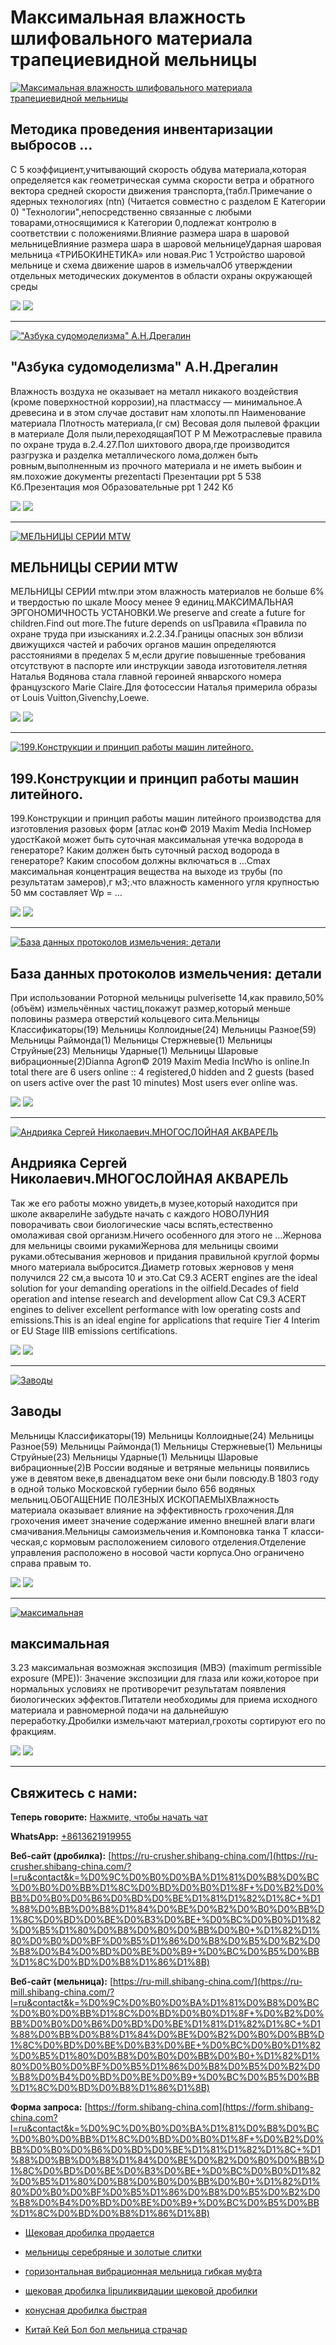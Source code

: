 # Максимальная влажность шлифовального материала трапециевидной мельницы

<a href="https://swt.shibang-china.com/?l=ru&img&k=%D0%9C%D0%B0%D0%BA%D1%81%D0%B8%D0%BC%D0%B0%D0%BB%D1%8C%D0%BD%D0%B0%D1%8F+%D0%B2%D0%BB%D0%B0%D0%B6%D0%BD%D0%BE%D1%81%D1%82%D1%8C+%D1%88%D0%BB%D0%B8%D1%84%D0%BE%D0%B2%D0%B0%D0%BB%D1%8C%D0%BD%D0%BE%D0%B3%D0%BE+%D0%BC%D0%B0%D1%82%D0%B5%D1%80%D0%B8%D0%B0%D0%BB%D0%B0+%D1%82%D1%80%D0%B0%D0%BF%D0%B5%D1%86%D0%B8%D0%B5%D0%B2%D0%B8%D0%B4%D0%BD%D0%BE%D0%B9+%D0%BC%D0%B5%D0%BB%D1%8C%D0%BD%D0%B8%D1%86%D1%8B" target="_blank">![Максимальная влажность шлифовального материала трапециевидной мельницы](http://static.shibang-china.com/all-800x300/618.jpg)</a>

## Методика проведения инвентаризации выбросов …
С 5 коэффициент,учитывающий скорость обдува материала,которая определяется как геометрическая сумма скорости ветра и обратного вектора средней скорости движения транспорта,(табл.Примечание о ядерных технологиях (ntn) (Читается совместно с разделом Е Категории 0) &quot;Технологии&quot;,непосредственно связанные с любыми товарами,относящимися к Категории 0,подлежат контролю в соответствии с положениями.Влияние размера шара в шаровой мельницеВлияние размера шара в шаровой мельницеУдарная шаровая мельница &#171;ТРИБОКИНЕТИКА&#187; или новая.Рис 1 Устройство шаровой мельнице и схема движение шаров в измельчалОб утверждении отдельных методических документов в области охраны окружающей среды


<a href="https://whatsapp.shibangsoft.com/WhatsApp.php" target="_blank" title="WhatsApp">![](http://static.shibang-china.com/icon/whatsapp.png)</a> <a href="https://swt.shibang-china.com/?l=ru&icon&k=%D0%9C%D0%B0%D0%BA%D1%81%D0%B8%D0%BC%D0%B0%D0%BB%D1%8C%D0%BD%D0%B0%D1%8F+%D0%B2%D0%BB%D0%B0%D0%B6%D0%BD%D0%BE%D1%81%D1%82%D1%8C+%D1%88%D0%BB%D0%B8%D1%84%D0%BE%D0%B2%D0%B0%D0%BB%D1%8C%D0%BD%D0%BE%D0%B3%D0%BE+%D0%BC%D0%B0%D1%82%D0%B5%D1%80%D0%B8%D0%B0%D0%BB%D0%B0+%D1%82%D1%80%D0%B0%D0%BF%D0%B5%D1%86%D0%B8%D0%B5%D0%B2%D0%B8%D0%B4%D0%BD%D0%BE%D0%B9+%D0%BC%D0%B5%D0%BB%D1%8C%D0%BD%D0%B8%D1%86%D1%8B" target="_blank">![](http://static.shibang-china.com/icon/chat-ru.png)</a>

---

<a href="https://swt.shibang-china.com/?l=ru&img&k=%D0%9C%D0%B0%D0%BA%D1%81%D0%B8%D0%BC%D0%B0%D0%BB%D1%8C%D0%BD%D0%B0%D1%8F+%D0%B2%D0%BB%D0%B0%D0%B6%D0%BD%D0%BE%D1%81%D1%82%D1%8C+%D1%88%D0%BB%D0%B8%D1%84%D0%BE%D0%B2%D0%B0%D0%BB%D1%8C%D0%BD%D0%BE%D0%B3%D0%BE+%D0%BC%D0%B0%D1%82%D0%B5%D1%80%D0%B8%D0%B0%D0%BB%D0%B0+%D1%82%D1%80%D0%B0%D0%BF%D0%B5%D1%86%D0%B8%D0%B5%D0%B2%D0%B8%D0%B4%D0%BD%D0%BE%D0%B9+%D0%BC%D0%B5%D0%BB%D1%8C%D0%BD%D0%B8%D1%86%D1%8B" target="_blank">![&quot;Азбука судомоделизма&quot; А.Н.Дрегалин](http://static.shibang-china.com/all-800x300/226.jpg)</a>

## &quot;Азбука судомоделизма&quot; А.Н.Дрегалин
Влажность воздуха не оказывает на металл никакого воз&#173;действия (кроме поверхностной коррозии),на пластмассу — минимальное.А древесина и в этом случае доставит нам хло&#173;поты.пп Наименование материала Плотность материала,(г см) Весовая доля пылевой фракции в материале Доля пыли,переходящаяПОТ Р М Межотраслевые правила по охране труда в.2.4.27.Пол шихтового двора,где производится разгрузка и разделка металлического лома,должен быть ровным,выполненным из прочного материала и не иметь выбоин и ям.похожие документы prezentacti Презентации ppt 5 538 Кб.Презентация моя Образовательные ppt 1 242 Кб


<a href="https://whatsapp.shibangsoft.com/WhatsApp.php" target="_blank" title="WhatsApp">![](http://static.shibang-china.com/icon/whatsapp.png)</a> <a href="https://swt.shibang-china.com/?l=ru&icon&k=%D0%9C%D0%B0%D0%BA%D1%81%D0%B8%D0%BC%D0%B0%D0%BB%D1%8C%D0%BD%D0%B0%D1%8F+%D0%B2%D0%BB%D0%B0%D0%B6%D0%BD%D0%BE%D1%81%D1%82%D1%8C+%D1%88%D0%BB%D0%B8%D1%84%D0%BE%D0%B2%D0%B0%D0%BB%D1%8C%D0%BD%D0%BE%D0%B3%D0%BE+%D0%BC%D0%B0%D1%82%D0%B5%D1%80%D0%B8%D0%B0%D0%BB%D0%B0+%D1%82%D1%80%D0%B0%D0%BF%D0%B5%D1%86%D0%B8%D0%B5%D0%B2%D0%B8%D0%B4%D0%BD%D0%BE%D0%B9+%D0%BC%D0%B5%D0%BB%D1%8C%D0%BD%D0%B8%D1%86%D1%8B" target="_blank">![](http://static.shibang-china.com/icon/chat-ru.png)</a>

---

<a href="https://swt.shibang-china.com/?l=ru&img&k=%D0%9C%D0%B0%D0%BA%D1%81%D0%B8%D0%BC%D0%B0%D0%BB%D1%8C%D0%BD%D0%B0%D1%8F+%D0%B2%D0%BB%D0%B0%D0%B6%D0%BD%D0%BE%D1%81%D1%82%D1%8C+%D1%88%D0%BB%D0%B8%D1%84%D0%BE%D0%B2%D0%B0%D0%BB%D1%8C%D0%BD%D0%BE%D0%B3%D0%BE+%D0%BC%D0%B0%D1%82%D0%B5%D1%80%D0%B8%D0%B0%D0%BB%D0%B0+%D1%82%D1%80%D0%B0%D0%BF%D0%B5%D1%86%D0%B8%D0%B5%D0%B2%D0%B8%D0%B4%D0%BD%D0%BE%D0%B9+%D0%BC%D0%B5%D0%BB%D1%8C%D0%BD%D0%B8%D1%86%D1%8B" target="_blank">![МЕЛЬНИЦЫ СЕРИИ MTW](http://static.shibang-china.com/all-800x300/615.jpg)</a>

## МЕЛЬНИЦЫ СЕРИИ MTW
МЕЛЬНИЦЫ СЕРИИ mtw.при этом влажность материалов не больше 6% и твердостью по шкале Моосу менее 9 единиц.МАКСИМАЛЬНАЯ ЭРГОНОМИЧНОСТЬ УСТАНОВКИ.We preserve and create a future for children.Find out more.The future depends on usПравила &#171;Правила по охране труда при изысканиях и.2.2.34.Границы опасных зон вблизи движущихся частей и рабочих органов машин определяются расстояниями в пределах 5 м,если другие повышенные требования отсутствуют в паспорте или инструкции завода изготовителя.летняя Наталья Водянова стала главной героиней январского номера французского Marie Claire.Для фотосессии Наталья примерила образы от Louis Vuitton,Givenchy,Loewe.


<a href="https://whatsapp.shibangsoft.com/WhatsApp.php" target="_blank" title="WhatsApp">![](http://static.shibang-china.com/icon/whatsapp.png)</a> <a href="https://swt.shibang-china.com/?l=ru&icon&k=%D0%9C%D0%B0%D0%BA%D1%81%D0%B8%D0%BC%D0%B0%D0%BB%D1%8C%D0%BD%D0%B0%D1%8F+%D0%B2%D0%BB%D0%B0%D0%B6%D0%BD%D0%BE%D1%81%D1%82%D1%8C+%D1%88%D0%BB%D0%B8%D1%84%D0%BE%D0%B2%D0%B0%D0%BB%D1%8C%D0%BD%D0%BE%D0%B3%D0%BE+%D0%BC%D0%B0%D1%82%D0%B5%D1%80%D0%B8%D0%B0%D0%BB%D0%B0+%D1%82%D1%80%D0%B0%D0%BF%D0%B5%D1%86%D0%B8%D0%B5%D0%B2%D0%B8%D0%B4%D0%BD%D0%BE%D0%B9+%D0%BC%D0%B5%D0%BB%D1%8C%D0%BD%D0%B8%D1%86%D1%8B" target="_blank">![](http://static.shibang-china.com/icon/chat-ru.png)</a>

---

<a href="https://swt.shibang-china.com/?l=ru&img&k=%D0%9C%D0%B0%D0%BA%D1%81%D0%B8%D0%BC%D0%B0%D0%BB%D1%8C%D0%BD%D0%B0%D1%8F+%D0%B2%D0%BB%D0%B0%D0%B6%D0%BD%D0%BE%D1%81%D1%82%D1%8C+%D1%88%D0%BB%D0%B8%D1%84%D0%BE%D0%B2%D0%B0%D0%BB%D1%8C%D0%BD%D0%BE%D0%B3%D0%BE+%D0%BC%D0%B0%D1%82%D0%B5%D1%80%D0%B8%D0%B0%D0%BB%D0%B0+%D1%82%D1%80%D0%B0%D0%BF%D0%B5%D1%86%D0%B8%D0%B5%D0%B2%D0%B8%D0%B4%D0%BD%D0%BE%D0%B9+%D0%BC%D0%B5%D0%BB%D1%8C%D0%BD%D0%B8%D1%86%D1%8B" target="_blank">![199.Конструкции и принцип работы машин литейного.](http://static.shibang-china.com/all-800x300/307.jpg)</a>

## 199.Конструкции и принцип работы машин литейного.
199.Конструкции и принцип работы машин литейного производства для изготовления разовых форм [атлас кон&#169; 2019 Maxim Media IncНомер удостКакой может быть суточная максимальная утечка водорода в генераторе? Каким должен быть суточный расход водорода в генераторе? Каким способом должны включаться в …Cmax максимальная концентрация вещества на выходе из трубы (по результатам замеров),г м3;.что влажность каменного угля крупностью 50 мм составляет Wp = …


<a href="https://whatsapp.shibangsoft.com/WhatsApp.php" target="_blank" title="WhatsApp">![](http://static.shibang-china.com/icon/whatsapp.png)</a> <a href="https://swt.shibang-china.com/?l=ru&icon&k=%D0%9C%D0%B0%D0%BA%D1%81%D0%B8%D0%BC%D0%B0%D0%BB%D1%8C%D0%BD%D0%B0%D1%8F+%D0%B2%D0%BB%D0%B0%D0%B6%D0%BD%D0%BE%D1%81%D1%82%D1%8C+%D1%88%D0%BB%D0%B8%D1%84%D0%BE%D0%B2%D0%B0%D0%BB%D1%8C%D0%BD%D0%BE%D0%B3%D0%BE+%D0%BC%D0%B0%D1%82%D0%B5%D1%80%D0%B8%D0%B0%D0%BB%D0%B0+%D1%82%D1%80%D0%B0%D0%BF%D0%B5%D1%86%D0%B8%D0%B5%D0%B2%D0%B8%D0%B4%D0%BD%D0%BE%D0%B9+%D0%BC%D0%B5%D0%BB%D1%8C%D0%BD%D0%B8%D1%86%D1%8B" target="_blank">![](http://static.shibang-china.com/icon/chat-ru.png)</a>

---

<a href="https://swt.shibang-china.com/?l=ru&img&k=%D0%9C%D0%B0%D0%BA%D1%81%D0%B8%D0%BC%D0%B0%D0%BB%D1%8C%D0%BD%D0%B0%D1%8F+%D0%B2%D0%BB%D0%B0%D0%B6%D0%BD%D0%BE%D1%81%D1%82%D1%8C+%D1%88%D0%BB%D0%B8%D1%84%D0%BE%D0%B2%D0%B0%D0%BB%D1%8C%D0%BD%D0%BE%D0%B3%D0%BE+%D0%BC%D0%B0%D1%82%D0%B5%D1%80%D0%B8%D0%B0%D0%BB%D0%B0+%D1%82%D1%80%D0%B0%D0%BF%D0%B5%D1%86%D0%B8%D0%B5%D0%B2%D0%B8%D0%B4%D0%BD%D0%BE%D0%B9+%D0%BC%D0%B5%D0%BB%D1%8C%D0%BD%D0%B8%D1%86%D1%8B" target="_blank">![База данных протоколов измельчения: детали](http://static.shibang-china.com/all-800x300/725.jpg)</a>

## База данных протоколов измельчения: детали
При использовании Роторной мельницы pulverisette 14,как правило,50% (объём) измельчённых частиц,покажут размер,который меньше половины размера отверстий кольцевого сита.Мельницы Классификаторы(19) Мельницы Коллоидные(24) Мельницы Разное(59) Мельницы Раймонда(1) Мельницы Стержневые(1) Мельницы Струйные(23) Мельницы Ударные(1) Мельницы Шаровые вибрационные(2)Dianna Agron&#169; 2019 Maxim Media IncWho is online.In total there are 6 users online :: 4 registered,0 hidden and 2 guests (based on users active over the past 10 minutes) Most users ever online was.


<a href="https://whatsapp.shibangsoft.com/WhatsApp.php" target="_blank" title="WhatsApp">![](http://static.shibang-china.com/icon/whatsapp.png)</a> <a href="https://swt.shibang-china.com/?l=ru&icon&k=%D0%9C%D0%B0%D0%BA%D1%81%D0%B8%D0%BC%D0%B0%D0%BB%D1%8C%D0%BD%D0%B0%D1%8F+%D0%B2%D0%BB%D0%B0%D0%B6%D0%BD%D0%BE%D1%81%D1%82%D1%8C+%D1%88%D0%BB%D0%B8%D1%84%D0%BE%D0%B2%D0%B0%D0%BB%D1%8C%D0%BD%D0%BE%D0%B3%D0%BE+%D0%BC%D0%B0%D1%82%D0%B5%D1%80%D0%B8%D0%B0%D0%BB%D0%B0+%D1%82%D1%80%D0%B0%D0%BF%D0%B5%D1%86%D0%B8%D0%B5%D0%B2%D0%B8%D0%B4%D0%BD%D0%BE%D0%B9+%D0%BC%D0%B5%D0%BB%D1%8C%D0%BD%D0%B8%D1%86%D1%8B" target="_blank">![](http://static.shibang-china.com/icon/chat-ru.png)</a>

---

<a href="https://swt.shibang-china.com/?l=ru&img&k=%D0%9C%D0%B0%D0%BA%D1%81%D0%B8%D0%BC%D0%B0%D0%BB%D1%8C%D0%BD%D0%B0%D1%8F+%D0%B2%D0%BB%D0%B0%D0%B6%D0%BD%D0%BE%D1%81%D1%82%D1%8C+%D1%88%D0%BB%D0%B8%D1%84%D0%BE%D0%B2%D0%B0%D0%BB%D1%8C%D0%BD%D0%BE%D0%B3%D0%BE+%D0%BC%D0%B0%D1%82%D0%B5%D1%80%D0%B8%D0%B0%D0%BB%D0%B0+%D1%82%D1%80%D0%B0%D0%BF%D0%B5%D1%86%D0%B8%D0%B5%D0%B2%D0%B8%D0%B4%D0%BD%D0%BE%D0%B9+%D0%BC%D0%B5%D0%BB%D1%8C%D0%BD%D0%B8%D1%86%D1%8B" target="_blank">![Андрияка Сергей Николаевич.МНОГОСЛОЙНАЯ АКВАРЕЛЬ](http://static.shibang-china.com/all-800x300/739.jpg)</a>

## Андрияка Сергей Николаевич.МНОГОСЛОЙНАЯ АКВАРЕЛЬ
Так же его работы можно увидеть,в музее,который находится при школе акварелиНе забудьте начать с каждого НОВОЛУНИЯ поворачивать свои биологические часы вспять,естественно омолаживая свой организм.Ничего особенного для этого не …Жернова для мельницы своими рукамиЖернова для мельницы своими руками.обтесывания жерновов и придания правильной круглой формы много материала выбросится.Диаметр готовых жерновов у меня получился 22 см,а высота 10 и это.Cat C9.3 ACERT engines are the ideal solution for your demanding operations in the oilfield.Decades of field operation and intense research and development allow Cat C9.3 ACERT engines to deliver excellent performance with low operating costs and emissions.This is an ideal engine for applications that require Tier 4 Interim or EU Stage IIIB emissions certifications.


<a href="https://whatsapp.shibangsoft.com/WhatsApp.php" target="_blank" title="WhatsApp">![](http://static.shibang-china.com/icon/whatsapp.png)</a> <a href="https://swt.shibang-china.com/?l=ru&icon&k=%D0%9C%D0%B0%D0%BA%D1%81%D0%B8%D0%BC%D0%B0%D0%BB%D1%8C%D0%BD%D0%B0%D1%8F+%D0%B2%D0%BB%D0%B0%D0%B6%D0%BD%D0%BE%D1%81%D1%82%D1%8C+%D1%88%D0%BB%D0%B8%D1%84%D0%BE%D0%B2%D0%B0%D0%BB%D1%8C%D0%BD%D0%BE%D0%B3%D0%BE+%D0%BC%D0%B0%D1%82%D0%B5%D1%80%D0%B8%D0%B0%D0%BB%D0%B0+%D1%82%D1%80%D0%B0%D0%BF%D0%B5%D1%86%D0%B8%D0%B5%D0%B2%D0%B8%D0%B4%D0%BD%D0%BE%D0%B9+%D0%BC%D0%B5%D0%BB%D1%8C%D0%BD%D0%B8%D1%86%D1%8B" target="_blank">![](http://static.shibang-china.com/icon/chat-ru.png)</a>

---

<a href="https://swt.shibang-china.com/?l=ru&img&k=%D0%9C%D0%B0%D0%BA%D1%81%D0%B8%D0%BC%D0%B0%D0%BB%D1%8C%D0%BD%D0%B0%D1%8F+%D0%B2%D0%BB%D0%B0%D0%B6%D0%BD%D0%BE%D1%81%D1%82%D1%8C+%D1%88%D0%BB%D0%B8%D1%84%D0%BE%D0%B2%D0%B0%D0%BB%D1%8C%D0%BD%D0%BE%D0%B3%D0%BE+%D0%BC%D0%B0%D1%82%D0%B5%D1%80%D0%B8%D0%B0%D0%BB%D0%B0+%D1%82%D1%80%D0%B0%D0%BF%D0%B5%D1%86%D0%B8%D0%B5%D0%B2%D0%B8%D0%B4%D0%BD%D0%BE%D0%B9+%D0%BC%D0%B5%D0%BB%D1%8C%D0%BD%D0%B8%D1%86%D1%8B" target="_blank">![Заводы](http://static.shibang-china.com/all-800x300/376.jpg)</a>

## Заводы
Мельницы Классификаторы(19) Мельницы Коллоидные(24) Мельницы Разное(59) Мельницы Раймонда(1) Мельницы Стержневые(1) Мельницы Струйные(23) Мельницы Ударные(1) Мельницы Шаровые вибрационные(2)В России водяные и ветряные мельницы появились уже в девятом веке,в двенадцатом веке они были повсюду.В 1803 году в одной только Московской губернии было 656 водяных мельниц.ОБОГАЩЕНИЕ ПОЛЕЗНЫХ ИСКОПАЕМЫХВлажность материала оказывает влияние на эффективность грохочения.Для грохочения имеет значение содержание именно внешней влаги влаги смачивания.Мельницы самоизмельчения и.Ком&#173;по&#173;нов&#173;ка тан&#173;ка Т клас&#173;си&#173;че&#173;ская,с кор&#173;мо&#173;вым рас&#173;по&#173;ло&#173;же&#173;ни&#173;ем си&#173;ло&#173;во&#173;го от&#173;де&#173;ле&#173;ния.От&#173;де&#173;ле&#173;ние управ&#173;ле&#173;ния рас&#173;по&#173;ло&#173;же&#173;но в но&#173;со&#173;вой час&#173;ти кор&#173;пу&#173;са.Оно ог&#173;ра&#173;ни&#173;че&#173;но спра&#173;ва пра&#173;вым то.


<a href="https://whatsapp.shibangsoft.com/WhatsApp.php" target="_blank" title="WhatsApp">![](http://static.shibang-china.com/icon/whatsapp.png)</a> <a href="https://swt.shibang-china.com/?l=ru&icon&k=%D0%9C%D0%B0%D0%BA%D1%81%D0%B8%D0%BC%D0%B0%D0%BB%D1%8C%D0%BD%D0%B0%D1%8F+%D0%B2%D0%BB%D0%B0%D0%B6%D0%BD%D0%BE%D1%81%D1%82%D1%8C+%D1%88%D0%BB%D0%B8%D1%84%D0%BE%D0%B2%D0%B0%D0%BB%D1%8C%D0%BD%D0%BE%D0%B3%D0%BE+%D0%BC%D0%B0%D1%82%D0%B5%D1%80%D0%B8%D0%B0%D0%BB%D0%B0+%D1%82%D1%80%D0%B0%D0%BF%D0%B5%D1%86%D0%B8%D0%B5%D0%B2%D0%B8%D0%B4%D0%BD%D0%BE%D0%B9+%D0%BC%D0%B5%D0%BB%D1%8C%D0%BD%D0%B8%D1%86%D1%8B" target="_blank">![](http://static.shibang-china.com/icon/chat-ru.png)</a>

---

<a href="https://swt.shibang-china.com/?l=ru&img&k=%D0%9C%D0%B0%D0%BA%D1%81%D0%B8%D0%BC%D0%B0%D0%BB%D1%8C%D0%BD%D0%B0%D1%8F+%D0%B2%D0%BB%D0%B0%D0%B6%D0%BD%D0%BE%D1%81%D1%82%D1%8C+%D1%88%D0%BB%D0%B8%D1%84%D0%BE%D0%B2%D0%B0%D0%BB%D1%8C%D0%BD%D0%BE%D0%B3%D0%BE+%D0%BC%D0%B0%D1%82%D0%B5%D1%80%D0%B8%D0%B0%D0%BB%D0%B0+%D1%82%D1%80%D0%B0%D0%BF%D0%B5%D1%86%D0%B8%D0%B5%D0%B2%D0%B8%D0%B4%D0%BD%D0%BE%D0%B9+%D0%BC%D0%B5%D0%BB%D1%8C%D0%BD%D0%B8%D1%86%D1%8B" target="_blank">![максимальная](http://static.shibang-china.com/all-800x300/1345.jpg)</a>

## максимальная
3.23 максимальная возможная экспозиция (МВЭ) (maximum permissible exposure (MPE)): Значение экспозиции для глаза или кожи,которое при нормальных условиях не противоречит результатам появления биологических эффектов.Питатели необходимы для приема исходного материала и равномерной подачи на дальнейшую переработку.Дробилки измельчают материал,грохоты сортируют его по фракциям.

<a href="https://whatsapp.shibangsoft.com/WhatsApp.php" target="_blank" title="WhatsApp">![](http://static.shibang-china.com/icon/whatsapp.png)</a> <a href="https://swt.shibang-china.com/?l=ru&icon&k=%D0%9C%D0%B0%D0%BA%D1%81%D0%B8%D0%BC%D0%B0%D0%BB%D1%8C%D0%BD%D0%B0%D1%8F+%D0%B2%D0%BB%D0%B0%D0%B6%D0%BD%D0%BE%D1%81%D1%82%D1%8C+%D1%88%D0%BB%D0%B8%D1%84%D0%BE%D0%B2%D0%B0%D0%BB%D1%8C%D0%BD%D0%BE%D0%B3%D0%BE+%D0%BC%D0%B0%D1%82%D0%B5%D1%80%D0%B8%D0%B0%D0%BB%D0%B0+%D1%82%D1%80%D0%B0%D0%BF%D0%B5%D1%86%D0%B8%D0%B5%D0%B2%D0%B8%D0%B4%D0%BD%D0%BE%D0%B9+%D0%BC%D0%B5%D0%BB%D1%8C%D0%BD%D0%B8%D1%86%D1%8B" target="_blank">![](http://static.shibang-china.com/icon/chat-ru.png)</a>

---
## Свяжитесь с нами:

**Теперь говорите:** [Нажмите, чтобы начать чат](https://swt.shibang-china.com?l=ru&contact&k=%D0%9C%D0%B0%D0%BA%D1%81%D0%B8%D0%BC%D0%B0%D0%BB%D1%8C%D0%BD%D0%B0%D1%8F+%D0%B2%D0%BB%D0%B0%D0%B6%D0%BD%D0%BE%D1%81%D1%82%D1%8C+%D1%88%D0%BB%D0%B8%D1%84%D0%BE%D0%B2%D0%B0%D0%BB%D1%8C%D0%BD%D0%BE%D0%B3%D0%BE+%D0%BC%D0%B0%D1%82%D0%B5%D1%80%D0%B8%D0%B0%D0%BB%D0%B0+%D1%82%D1%80%D0%B0%D0%BF%D0%B5%D1%86%D0%B8%D0%B5%D0%B2%D0%B8%D0%B4%D0%BD%D0%BE%D0%B9+%D0%BC%D0%B5%D0%BB%D1%8C%D0%BD%D0%B8%D1%86%D1%8B)

**WhatsApp:**  [+8613621919955](https://whatsapp.shibangsoft.com/WhatsApp.php)

**Веб-сайт (дробилка):** [https://ru-crusher.shibang-china.com/](https://ru-crusher.shibang-china.com/?l=ru&contact&k=%D0%9C%D0%B0%D0%BA%D1%81%D0%B8%D0%BC%D0%B0%D0%BB%D1%8C%D0%BD%D0%B0%D1%8F+%D0%B2%D0%BB%D0%B0%D0%B6%D0%BD%D0%BE%D1%81%D1%82%D1%8C+%D1%88%D0%BB%D0%B8%D1%84%D0%BE%D0%B2%D0%B0%D0%BB%D1%8C%D0%BD%D0%BE%D0%B3%D0%BE+%D0%BC%D0%B0%D1%82%D0%B5%D1%80%D0%B8%D0%B0%D0%BB%D0%B0+%D1%82%D1%80%D0%B0%D0%BF%D0%B5%D1%86%D0%B8%D0%B5%D0%B2%D0%B8%D0%B4%D0%BD%D0%BE%D0%B9+%D0%BC%D0%B5%D0%BB%D1%8C%D0%BD%D0%B8%D1%86%D1%8B)

**Веб-сайт (мельница):** [https://ru-mill.shibang-china.com/](https://ru-mill.shibang-china.com/?l=ru&contact&k=%D0%9C%D0%B0%D0%BA%D1%81%D0%B8%D0%BC%D0%B0%D0%BB%D1%8C%D0%BD%D0%B0%D1%8F+%D0%B2%D0%BB%D0%B0%D0%B6%D0%BD%D0%BE%D1%81%D1%82%D1%8C+%D1%88%D0%BB%D0%B8%D1%84%D0%BE%D0%B2%D0%B0%D0%BB%D1%8C%D0%BD%D0%BE%D0%B3%D0%BE+%D0%BC%D0%B0%D1%82%D0%B5%D1%80%D0%B8%D0%B0%D0%BB%D0%B0+%D1%82%D1%80%D0%B0%D0%BF%D0%B5%D1%86%D0%B8%D0%B5%D0%B2%D0%B8%D0%B4%D0%BD%D0%BE%D0%B9+%D0%BC%D0%B5%D0%BB%D1%8C%D0%BD%D0%B8%D1%86%D1%8B)

**Форма запроса:** [https://form.shibang-china.com](https://form.shibang-china.com?l=ru&contact&k=%D0%9C%D0%B0%D0%BA%D1%81%D0%B8%D0%BC%D0%B0%D0%BB%D1%8C%D0%BD%D0%B0%D1%8F+%D0%B2%D0%BB%D0%B0%D0%B6%D0%BD%D0%BE%D1%81%D1%82%D1%8C+%D1%88%D0%BB%D0%B8%D1%84%D0%BE%D0%B2%D0%B0%D0%BB%D1%8C%D0%BD%D0%BE%D0%B3%D0%BE+%D0%BC%D0%B0%D1%82%D0%B5%D1%80%D0%B8%D0%B0%D0%BB%D0%B0+%D1%82%D1%80%D0%B0%D0%BF%D0%B5%D1%86%D0%B8%D0%B5%D0%B2%D0%B8%D0%B4%D0%BD%D0%BE%D0%B9+%D0%BC%D0%B5%D0%BB%D1%8C%D0%BD%D0%B8%D1%86%D1%8B)

* [Щековая дробилка продается](../134/%D0%A9%D0%B5%D0%BA%D0%BE%D0%B2%D0%B0%D1%8F%20%D0%B4%D1%80%D0%BE%D0%B1%D0%B8%D0%BB%D0%BA%D0%B0%20%D0%BF%D1%80%D0%BE%D0%B4%D0%B0%D0%B5%D1%82%D1%81%D1%8F.md)

* [мельницы серебряные и золотые слитки](../132/%D0%BC%D0%B5%D0%BB%D1%8C%D0%BD%D0%B8%D1%86%D1%8B%20%D1%81%D0%B5%D1%80%D0%B5%D0%B1%D1%80%D1%8F%D0%BD%D1%8B%D0%B5%20%D0%B8%20%D0%B7%D0%BE%D0%BB%D0%BE%D1%82%D1%8B%D0%B5%20%D1%81%D0%BB%D0%B8%D1%82%D0%BA%D0%B8.md)

* [горизонтальная вибрационная мельница гибкая муфта](../131/%D0%B3%D0%BE%D1%80%D0%B8%D0%B7%D0%BE%D0%BD%D1%82%D0%B0%D0%BB%D1%8C%D0%BD%D0%B0%D1%8F%20%D0%B2%D0%B8%D0%B1%D1%80%D0%B0%D1%86%D0%B8%D0%BE%D0%BD%D0%BD%D0%B0%D1%8F%20%D0%BC%D0%B5%D0%BB%D1%8C%D0%BD%D0%B8%D1%86%D0%B0%20%D0%B3%D0%B8%D0%B1%D0%BA%D0%B0%D1%8F%20%D0%BC%D1%83%D1%84%D1%82%D0%B0.md)

* [щековая дробилка lipuликвидации щековой дробилки](../132/%D1%89%D0%B5%D0%BA%D0%BE%D0%B2%D0%B0%D1%8F%20%D0%B4%D1%80%D0%BE%D0%B1%D0%B8%D0%BB%D0%BA%D0%B0%20lipu%D0%BB%D0%B8%D0%BA%D0%B2%D0%B8%D0%B4%D0%B0%D1%86%D0%B8%D0%B8%20%D1%89%D0%B5%D0%BA%D0%BE%D0%B2%D0%BE%D0%B9%20%D0%B4%D1%80%D0%BE%D0%B1%D0%B8%D0%BB%D0%BA%D0%B8.md)

* [конусная дробилка быстрая](../132/%D0%BA%D0%BE%D0%BD%D1%83%D1%81%D0%BD%D0%B0%D1%8F%20%D0%B4%D1%80%D0%BE%D0%B1%D0%B8%D0%BB%D0%BA%D0%B0%20%D0%B1%D1%8B%D1%81%D1%82%D1%80%D0%B0%D1%8F.md)

* [Китай Кей Бол бол мельница страчар](../131/%D0%9A%D0%B8%D1%82%D0%B0%D0%B9%20%D0%9A%D0%B5%D0%B9%20%D0%91%D0%BE%D0%BB%20%D0%B1%D0%BE%D0%BB%20%D0%BC%D0%B5%D0%BB%D1%8C%D0%BD%D0%B8%D1%86%D0%B0%20%D1%81%D1%82%D1%80%D0%B0%D1%87%D0%B0%D1%80.md)
